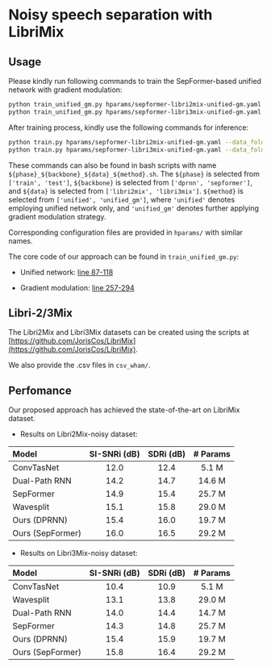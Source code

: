 # Noisy speech separation with LibriMix


## Usage

Please kindly run following commands to train the SepFormer-based unified network with gradient modulation:

```bash
python train_unified_gm.py hparams/sepformer-libri2mix-unified-gm.yaml --data_folder /path/to/data/LibriMix/Libri2Mix/ --dynamic_mixing False
python train_unified_gm.py hparams/sepformer-libri3mix-unified-gm.yaml --data_folder /path/to/data/LibriMix/Libri3Mix/ --dynamic_mixing False
```

After training process, kindly use the following commands for inference:

```bash
python train.py hparams/sepformer-libri2mix-unified-gm.yaml --data_folder /path/to/data/LibriMix/Libri2Mix/ --test_only True
python train.py hparams/sepformer-libri3mix-unified-gm.yaml --data_folder /path/to/data/LibriMix/Libri3Mix/ --test_only True
```

These commands can also be found in bash scripts with name `${phase}_${backbone}_${data}_${method}.sh`. The `${phase}` is selected from `['train', 'test']`, `${backbone}` is selected from `['dprnn', 'sepformer']`, and `${data}` is selected from `['libri2mix', 'libri3mix']`. `${method}` is selected from `['unified', 'unified_gm']`, where `'unified'` denotes employing unified network only, and `'unified_gm'` denotes further applying gradient modulation strategy.

Corresponding configuration files are provided in `hparams/` with similar names.

The core code of our approach can be found in `train_unified_gm.py`:

- Unified network: [line 87-118](https://github.com/YUCHEN005/Unified-Enhance-Separation/blob/master/recipes/LibriMix/separation/train_unified_gm.py#L87)

- Gradient modulation: [line 257-294](https://github.com/YUCHEN005/Unified-Enhance-Separation/blob/master/recipes/LibriMix/separation/train_unified_gm.py#L257)


## Libri-2/3Mix

The Libri2Mix and Libri3Mix datasets can be created using the scripts at [https://github.com/JorisCos/LibriMix](https://github.com/JorisCos/LibriMix).

We also provide the .csv files in `csv_wham/`.

## Perfomance

Our proposed approach has achieved the state-of-the-art on LibriMix dataset.

- Results on Libri2Mix-noisy dataset:

| Model        | SI-SNRi (dB)   | SDRi (dB)  | # Params  |
| :------------------ | :-----: | :-----: | :-----: |
| ConvTasNet          |  12.0   |  12.4   |  5.1 M  |
| Dual-Path RNN       |  14.2   |  14.7   |  14.6 M |
| SepFormer           |  14.9   |  15.4   |  25.7 M |
| Wavesplit           |  15.1   |  15.8   |  29.0 M |
| Ours (DPRNN)        |  15.4   |  16.0   |  19.7 M |
| Ours (SepFormer)    |  16.0   |  16.5   |  29.2 M |

- Results on Libri3Mix-noisy dataset:

| Model        | SI-SNRi (dB)   | SDRi (dB)  | # Params  |
| :------------------ | :-----: | :-----: | :-----: |
| ConvTasNet          |  10.4   |  10.9   |  5.1 M  |
| Wavesplit           |  13.1   |  13.8   |  29.0 M |
| Dual-Path RNN       |  14.0   |  14.4   |  14.7 M |
| SepFormer           |  14.3   |  14.8   |  25.7 M |
| Ours (DPRNN)        |  15.4   |  15.9   |  19.7 M |
| Ours (SepFormer)    |  15.8   |  16.4   |  29.2 M |

